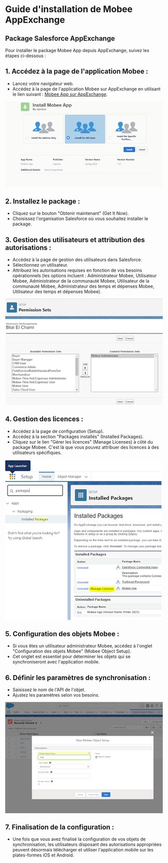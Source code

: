 # Guide d'installation de Mobee AppExchange

## Package Salesforce AppExchange

Pour installer le package Mobee App depuis AppExchange, suivez les étapes ci-dessous :

## 1. **Accédez à la page de l'application Mobee :**
   - Lancez votre navigateur web.
   - Accédez à la page de l'application Mobee sur AppExchange en utilisant le lien suivant : [Mobee App sur AppExchange](https://appexchange.salesforce.com/appxListingDetail?listingId=a0N3u00000ONmC7EAL&tab=e).
   
   ![Image d'exemple](./img/app_exchange.png)

## 2. **Installez le package :**
   - Cliquez sur le bouton "Obtenir maintenant" (Get It Now).
   - Choisissez l'organisation Salesforce où vous souhaitez installer le package.

## 3. **Gestion des utilisateurs et attribution des autorisations :**
   - Accédez à la page de gestion des utilisateurs dans Salesforce.
   - Sélectionnez un utilisateur.
   - Attribuez les autorisations requises en fonction de vos besoins opérationnels (les options incluent : Administrateur Mobee, Utilisateur Mobee, Administrateur de la communauté Mobee, Utilisateur de la communauté Mobee, Administrateur des temps et dépenses Mobee, Utilisateur des temps et dépenses Mobee).

   ![Image d'exemple](./img/permission.png)

## 4. **Gestion des licences :**
   - Accédez à la page de configuration (Setup).
   - Accédez à la section "Packages installés" (Installed Packages).
   - Cliquez sur le lien "Gérer les licences" (Manage Licenses) à côté du package Mobee. C'est là que vous pouvez attribuer des licences à des utilisateurs spécifiques.

   ![Image d'exemple](./img/installed_packages.png)

## 5. **Configuration des objets Mobee :**
   - Si vous êtes un utilisateur administrateur Mobee, accédez à l'onglet "Configuration des objets Mobee" (Mobee Object Setup).
   - Cet onglet est essentiel pour déterminer les objets qui se synchroniseront avec l'application mobile.

## 6. **Définir les paramètres de synchronisation :**
   - Saisissez le nom de l'API de l'objet.
   - Ajustez les paramètres selon vos besoins.

   ![Image d'exemple](./img/mobee_object_setup.png)

## 7. **Finalisation de la configuration :**
   - Une fois que vous avez finalisé la configuration de vos objets de synchronisation, les utilisateurs disposant des autorisations appropriées peuvent désormais télécharger et utiliser l'application mobile sur les plates-formes iOS et Android.